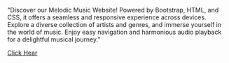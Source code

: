 "Discover our Melodic Music Website! Powered by Bootstrap, HTML, and CSS, it offers a seamless and responsive experience across devices. Explore a diverse collection of artists and genres, and immerse yourself in the world of music. Enjoy easy navigation and harmonious audio playback for a delightful musical journey."

<a href="https://midlaj123.github.io/MY-TUNE/">Click Hear</a>
